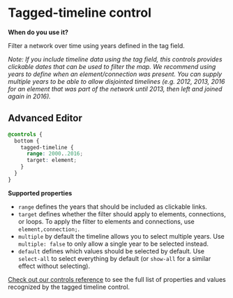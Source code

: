 # Tagged-timeline control

**When do you use it?**

Filter a network over time using years defined in the tag field.

_Note: If you include timeline data using the tag field, this controls provides clickable dates that can be used to filter the map. We recommend using years to define when an element/connection was present. You can supply multiple years to be able to allow disjointed timelines (e.g. 2012, 2013, 2016 for an element that was part of the network until 2013, then left and joined again in 2016)._

## **Advanced Editor**

```scss
@controls {
  bottom {
    tagged-timeline {
      range: 2000..2016;
      target: element;
    }
  }
}
```

**Supported properties**

* `range` defines the years that should be included as clickable links.
* `target` defines whether the filter should apply to elements, connections, or loops. To apply the filter to elements and connections, use `element,connection;`.
* `multiple` by default the timeline allows you to select multiple years. Use `multiple: false` to only allow a single year to be selected instead.
* `default` defines which values should be selected by default. Use `select-all` to select everything by default (or `show-all` for a similar effect without selecting).

[Check out our controls reference](controls-reference.md) to see the full list of properties and values recognized by the tagged timeline control.
